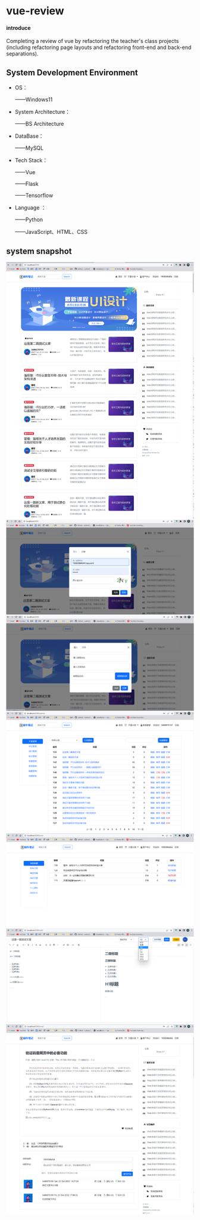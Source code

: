 # vue-review

#### introduce

Completing a review of vue by refactoring the teacher's class projects (including refactoring page layouts and refactoring front-end and back-end separations).

## System Development Environment

- OS：

  ——Windows11

- System Architecture：

  ——BS Architecture

- DataBase：

  ——MySQL

- Tech Stack：

  ——Vue

  ——Flask

  ——Tensorflow

- Language ：

  ——Python

  ——JavaScript、HTML、CSS

## system snapshot

![首页](./image/首页.png)
![登录](./image/登录页面.png)
![注册](./image/注册页面.png)
![系统管理](./image/系统管理页面.png)
![用户中心](./image/用户中心.png)
![文章编辑](./image/文章编辑页面.png)
![文章阅读](./image/文章阅读.png)
